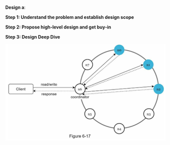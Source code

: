 **Design a**:

**Step 1: Understand the problem and establish design scope**

**Step 2: Propose high-level design and get buy-in**

**Step 3: Design Deep Dive**

![image info](./../../../images/key_value_store.png)
